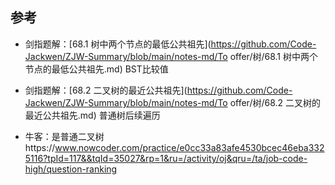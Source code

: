 



## 参考

- 剑指题解：[68.1 树中两个节点的最低公共祖先](https://github.com/Code-Jackwen/ZJW-Summary/blob/main/notes-md/To offer/树/68.1 树中两个节点的最低公共祖先.md) BST比较值
- 剑指题解：[68.2 二叉树的最近公共祖先](https://github.com/Code-Jackwen/ZJW-Summary/blob/main/notes-md/To offer/树/68.2 二叉树的最近公共祖先.md) 普通树后续遍历

- 牛客：是普通二叉树https://www.nowcoder.com/practice/e0cc33a83afe4530bcec46eba3325116?tpId=117&&tqId=35027&rp=1&ru=/activity/oj&qru=/ta/job-code-high/question-ranking

